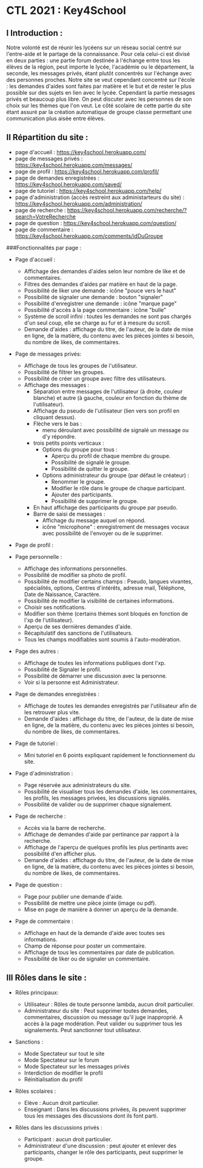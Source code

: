 # CTL 2021 : Key4School

## I Introduction :

Notre volonté est de réunir les lycéens sur un réseau social centré sur l'entre-aide et le partage de la connaissance.
Pour cela celui-ci est divisé en deux parties : une partie forum destinée à l'échange entre tous les élèves de la région,
peut importe le lycée, l'académie ou le département, la seconde, les messages privés, étant plutôt concentrés sur l'échange avec des
personnes proches. Notre site se veut cependant concentré sur l'école : les demandes d'aides sont faites par matière et le but et de rester
le plus possible sur des sujets en lien avec le lycée. Cependant la partie messages privés et beaucoup plus libre. On peut discuter avec
les personnes de son choix sur les thèmes que l'on veut. Le côté scolaire de cette partie du site étant assuré par la création automatique de
groupe classe permettant une communication plus aisée entre élèves.



## II Répartition du site :

* page d'accueil : https://key4school.herokuapp.com/
* page de messages privés : https://key4school.herokuapp.com/messages/
* page de profil : https://key4school.herokuapp.com/profil/
* page de demandes enregistrées : https://key4school.herokuapp.com/saved/
* page de tutoriel : https://key4school.herokuapp.com/help/
* page d'administration (accès restreint aux administarteurs du site) : https://key4school.herokuapp.com/administration/
* page de recherche : https://key4school.herokuapp.com/recherche/?search=VotreRecherche
* page de question : https://key4school.herokuapp.com/question/
* page de commentaire : https://key4school.herokuapp.com/comments/idDuGroupe

###Fonctionnalités par page :

* Page d'accueil :

	* Affichage des demandes d'aides selon leur nombre de like et de commentaires.
	* Filtres des demandes d'aides par matière en haut de la page.
	* Possibilité de liker une demande : icône "pouce vers le haut"
	* Possibilité de signaler une demande : bouton "signaler"
	* Possibilité d'enregistrer une demande : icône "marque page"
	* Possibilité d'accès à la page commentaire : icône "bulle"
	* Système de scroll infini : toutes les demandes ne sont pas chargés d'un seul coup, elle se charge au fur et à mesure du scroll.
	* Demande d'aides : affichage du titre, de l'auteur, de la date de mise en ligne, de la matière, du contenu avec les pièces jointes si besoin, du nombre de likes, de commentaires.

* Page de messages privés:

	* Affichage de tous les groupes de l'utilisateur.
	* Possibilité de filtrer les groupes.
	* Possibilité de créer un groupe avec filtre des utilisateurs.
	* Affichage des messages :
		* Séparation entre messages de l'utilisateur (à droite, couleur blanche) et autre (à gauche, couleur en fonction du thème de l'utilisateur).
		* Affichage du pseudo de l'utilisateur (lien vers son profil en cliquant dessus).
		* Flèche vers le bas :
			* menu déroulant avec possibilité de signalé un message ou d'y répondre.
		* trois petits points verticaux :
			* Options du groupe pour tous :
				* Aperçu du profil de chaque membre du groupe.
				* Possibilité de signalé le groupe.
				* Possibilité de quitter le groupe.
			* Options administrateur du groupe (par défaut le créateur) :
				* Renommer le groupe.
				* Modifier le rôle dans le groupe de chaque participant.
				* Ajouter des participants.
				* Possibilité de supprimer le groupe.
		* En haut affichage des participants du groupe par pseudo.
		* Barre de saisi de messages :
			* Affichage du message auquel on répond.
			* icône "microphone" : enregistrement de messages vocaux avec possibilité de l'envoyer ou de le supprimer.

* Page de profil :

* Page personnelle :
	* Affichage des informations personnelles.
	* Possibilité de modifier sa photo de profil.
	* Possibilité de modifier certains champs : Pseudo, langues vivantes, spécialités, options, Centres d'intérêts, adresse mail, Téléphone, Date de Naissance, Caractère.
	* Possibilité de modifier la visibilité de certaines informations.
	* Choisir ses notifications.
	* Modifier son thème (certains thèmes sont bloqués en fonction de l'xp de l'utilisateur).
	* Aperçu de ses dernières demandes d'aide.
	* Récapitulatif des sanctions de l'utilisateurs.
	* Tous les champs modifiables sont soumis à l'auto-modération.
* Page des autres :
	* Affichage de toutes les informations publiques dont l'xp.
	* Possibilité de Signaler le profil.
	* Possibilité de démarrer une discussion avec la personne.
	* Voir si la personne est Administrateur.

* Page de demandes enregistrées :

	* Affichage de toutes les demandes enregistrés par l'utilisateur afin de les retrouver plus vite.
	* Demande d'aides : affichage du titre, de l'auteur, de la date de mise en ligne, de la matière, du contenu avec les pièces jointes si besoin, du nombre de likes, de commentaires.

* Page de tutoriel :

	* Mini tutoriel en 6 points expliquant rapidement le fonctionnement du site.

* Page d'administration :

	* Page réservée aux administrateurs du site.
	* Possibilité de visualiser tous les demandes d'aide, les commentaires, les profils, les messages privées, les discussions signalés.
	* Possibilité de valider ou de supprimer chaque signalement.

* Page de recherche :

	* Accès via la barre de recherche.
	* Affichage de demandes d'aide par pertinance par rapport à la recherche.
	* Affichage de l'aperçu de quelques profils les plus pertinants avec possibilité d'en afficher plus.
	* Demande d'aides : affichage du titre, de l'auteur, de la date de mise en ligne, de la matière, du contenu avec les pièces jointes si besoin, du nombre de likes, de commentaires.

* Page de question :

	* Page pour publier une demande d'aide.
	* Possibilité de mettre une pièce jointe (image ou pdf).
	* Mise en page de manière à donner un aperçu de la demande.

* Page de commentaire :

	* Affichage en haut de la demande d'aide avec toutes ses informations.
	* Champ de réponse pour poster un commentaire.
	* Affichage de tous les commentaires par date de publication.
	* Possibilité de liker ou de signaler un commentaire.



## III Rôles dans le site :

* Rôles principaux:
	* Utilisateur : Rôles de toute personne lambda, aucun droit particulier.
	* Administrateur du site : Peut supprimer toutes demandes, commentaires, discussion ou message qu'il juge inapproprié. A accès à la page modération.
		Peut valider ou supprimer tous les signalements. Peut sanctionner tout utilisateur.

* Sanctions :
	* Mode Spectateur sur tout le site
	* Mode Spectateur sur le forum
	* Mode Spectateur sur les messages privés
	* Interdiction de modifier le profil
	* Réinitialisation du profil


* Rôles scolaires :
	* Elève : Aucun droit particulier.
	* Enseignant : Dans les discussions privées, ils peuvent supprimer tous les messages des discussions dont ils font parti.

* Rôles dans les discussions privés :
	* Participant : aucun droit particulier.
	* Administrateur d'une discussion : peut ajouter et enlever des participants, changer le rôle des participants, peut supprimer le groupe.
